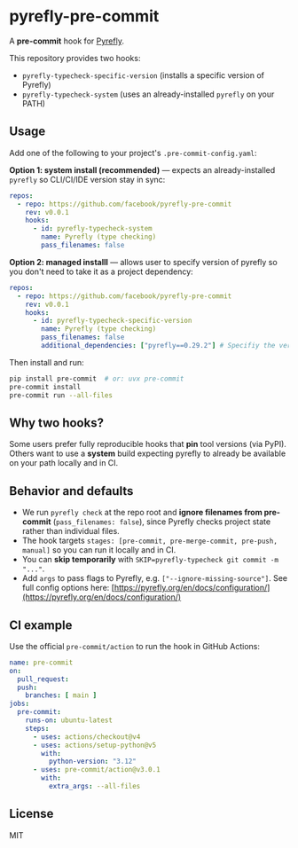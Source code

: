 # pyrefly-pre-commit

A **pre-commit** hook for [Pyrefly](https://github.com/facebook/pyrefly).

This repository provides two hooks:

- `pyrefly-typecheck-specific-version` (installs a specific version of Pyrefly)
- `pyrefly-typecheck-system` (uses an already-installed `pyrefly` on your PATH)

## Usage

Add one of the following to your project's `.pre-commit-config.yaml`:

**Option 1: system install (recommended)** — expects an already-installed `pyrefly` so CLI/CI/IDE version stay in sync:

```yaml
repos:
  - repo: https://github.com/facebook/pyrefly-pre-commit
    rev: v0.0.1
    hooks:
      - id: pyrefly-typecheck-system
        name: Pyrefly (type checking)
        pass_filenames: false
```

**Option 2: managed installl** — allows user to specify version of pyrefly so you don't need to take it as a project dependency:

```yaml
repos:
  - repo: https://github.com/facebook/pyrefly-pre-commit
    rev: v0.0.1
    hooks:
      - id: pyrefly-typecheck-specific-version
        name: Pyrefly (type checking)
        pass_filenames: false
        additional_dependencies: ["pyrefly==0.29.2"] # Specifiy the version of pyrefly to install
```

Then install and run:

```bash
pip install pre-commit  # or: uvx pre-commit
pre-commit install
pre-commit run --all-files
```

## Why two hooks?

Some users prefer fully reproducible hooks that **pin** tool versions (via PyPI). Others want to use a **system** build expecting pyrefly to already be available on your path locally and in CI.

## Behavior and defaults

- We run `pyrefly check` at the repo root and **ignore filenames from pre-commit** (`pass_filenames: false`), since Pyrefly checks project state rather than individual files.
- The hook targets `stages: [pre-commit, pre-merge-commit, pre-push, manual]` so you can run it locally and in CI.
- You can **skip temporarily** with `SKIP=pyrefly-typecheck git commit -m "..."`.
- Add `args` to pass flags to Pyrefly, e.g. `["--ignore-missing-source"]`. See full config options here: [https://pyrefly.org/en/docs/configuration/](https://pyrefly.org/en/docs/configuration/)

## CI example

Use the official `pre-commit/action` to run the hook in GitHub Actions:

```yaml
name: pre-commit
on:
  pull_request:
  push:
    branches: [ main ]
jobs:
  pre-commit:
    runs-on: ubuntu-latest
    steps:
      - uses: actions/checkout@v4
      - uses: actions/setup-python@v5
        with:
          python-version: "3.12"
      - uses: pre-commit/action@v3.0.1
        with:
          extra_args: --all-files
```

## License

MIT
